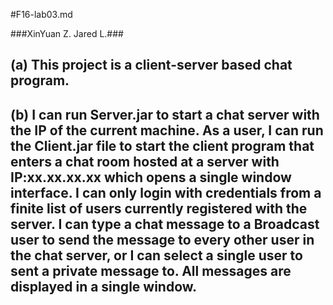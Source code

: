 #F16-lab03.md

###XinYuan Z. Jared L.###

(a) This project is a client-server based chat program.
---
(b) I can run Server.jar to start a chat server with the IP of the current machine. As a user, I can run the Client.jar file to start the client program that enters a chat room hosted at a server with IP:xx.xx.xx.xx which opens a single window interface. I can only login with credentials from a finite list of users currently registered with the server. I can type a chat message to a Broadcast user to send the message to every other user in the chat server, or I can select a single user to sent a private message to. All messages are displayed in a single window. 
---
